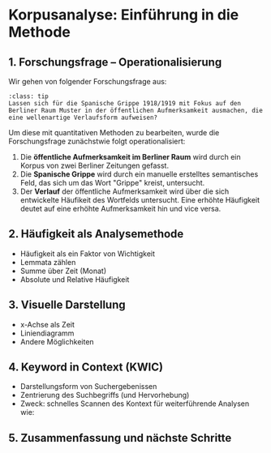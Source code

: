 # Korpusanalyse: Einführung in die Methode 

## 1. Forschungsfrage – Operationalisierung
Wir gehen von folgender Forschungsfrage aus: 
`````{admonition} Forschungsfrage
:class: tip
Lassen sich für die Spanische Grippe 1918/1919 mit Fokus auf den Berliner Raum Muster in der öffentlichen Aufmerksamkeit ausmachen, die eine wellenartige Verlaufsform aufweisen? 
`````
Um diese mit quantitativen Methoden zu bearbeiten, wurde die Forschungsfrage zunächstwie folgt operationalisiert: 
1. Die **öffentliche Aufmerksamkeit im Berliner Raum** wird durch ein Korpus von zwei Berliner Zeitungen gefasst.
2. Die **Spanische Grippe** wird durch ein manuelle erstelltes semantisches Feld, das sich um das Wort "Grippe" kreist, untersucht. 
3. Der **Verlauf** der öffentliche Aufmerksamkeit wird über die sich entwickelte Häufikeit des Wortfelds untersucht. Eine erhöhte Häufigkeit deutet auf eine erhöhte Aufmerksamkeit hin und vice versa. 

## 2. Häufigkeit als Analysemethode 
* Häufigkeit als ein Faktor von Wichtigkeit
* Lemmata zählen 
* Summe über Zeit (Monat) 
* Absolute und Relative Häufigkeit 

## 3. Visuelle Darstellung 
* x-Achse als Zeit 
* Liniendiagramm 
* Andere Möglichkeiten

## 4. Keyword in Context (KWIC) 
* Darstellungsform von Suchergebenissen 
* Zentrierung des Suchbegriffs (und Hervorhebung) 
* Zweck: schnelles Scannen des Kontext für weiterführende Analysen wie: 

## 5. Zusammenfassung und nächste Schritte 

